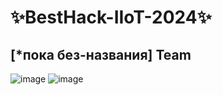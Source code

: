 # ✨BestHack-IIoT-2024✨ 
## [*пока без-названия] Team  
![image](https://github.com/AlexUnderTheLulz/BestHack-IIoT-/assets/61242548/b1d8bcd8-8687-475b-b416-7c698c2de977)
![image](https://github.com/AlexUnderTheLulz/BestHack-IIoT-/assets/61242548/cfcc15a8-691a-42eb-af42-13fca6ada6fc)
